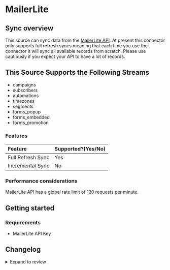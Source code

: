 # MailerLite

## Sync overview

This source can sync data from the [MailerLite API](https://developers.mailerlite.com/docs/#mailerlite-api). At present this connector only supports full refresh syncs meaning that each time you use the connector it will sync all available records from scratch. Please use cautiously if you expect your API to have a lot of records.

## This Source Supports the Following Streams

- campaigns
- subscribers
- automations
- timezones
- segments
- forms_popup
- forms_embedded
- forms_promotion

### Features

| Feature           | Supported?\(Yes/No\) | 
|:------------------|:---------------------|
| Full Refresh Sync | Yes                  |
| Incremental Sync  | No                   |

### Performance considerations

MailerLite API has a global rate limit of 120 requests per minute.

## Getting started

### Requirements

- MailerLite API Key

## Changelog

<details>
  <summary>Expand to review</summary>

| Version | Date       | Pull Request                                             | Subject                                     |
|:--------|:-----------|:---------------------------------------------------------|:--------------------------------------------|
| 1.1.2 | 2025-02-22 | [47585](https://github.com/airbytehq/airbyte/pull/47585) | Update dependencies |
| 1.1.1 | 2024-08-16 | [44196](https://github.com/airbytehq/airbyte/pull/44196) | Bump source-declarative-manifest version |
| 1.1.0 | 2024-08-15 | [44131](https://github.com/airbytehq/airbyte/pull/44131) | Refactor connector to manifest-only format |
| 1.0.13 | 2024-08-12 | [43839](https://github.com/airbytehq/airbyte/pull/43839) | Update dependencies |
| 1.0.12 | 2024-08-10 | [43483](https://github.com/airbytehq/airbyte/pull/43483) | Update dependencies |
| 1.0.11 | 2024-08-03 | [43220](https://github.com/airbytehq/airbyte/pull/43220) | Update dependencies |
| 1.0.10 | 2024-07-27 | [42758](https://github.com/airbytehq/airbyte/pull/42758) | Update dependencies |
| 1.0.9 | 2024-07-20 | [42362](https://github.com/airbytehq/airbyte/pull/42362) | Update dependencies |
| 1.0.8 | 2024-07-13 | [41859](https://github.com/airbytehq/airbyte/pull/41859) | Update dependencies |
| 1.0.7 | 2024-07-10 | [41404](https://github.com/airbytehq/airbyte/pull/41404) | Update dependencies |
| 1.0.6 | 2024-07-09 | [41150](https://github.com/airbytehq/airbyte/pull/41150) | Update dependencies |
| 1.0.5 | 2024-07-06 | [40858](https://github.com/airbytehq/airbyte/pull/40858) | Update dependencies |
| 1.0.4 | 2024-06-25 | [40447](https://github.com/airbytehq/airbyte/pull/40447) | Update dependencies |
| 1.0.3 | 2024-06-22 | [40060](https://github.com/airbytehq/airbyte/pull/40060) | Update dependencies |
| 1.0.2 | 2024-06-06 | [39181](https://github.com/airbytehq/airbyte/pull/39181) | [autopull] Upgrade base image to v1.2.2 |
| 1.0.1 | 2024-05-30 | [38385](https://github.com/airbytehq/airbyte/pull/38385) | [autopull] base image + poetry + up_to_date |
| 1.0.0 | 2024-05-28 | [38342](https://github.com/airbytehq/airbyte/pull/38342) | Make compatability with builder |
| 0.1.0 | 2022-10-25 | [18336](https://github.com/airbytehq/airbyte/pull/18336) | Initial commit |

</details>
